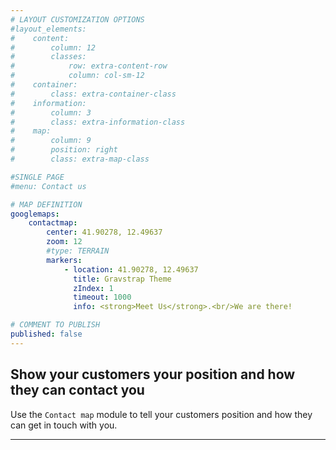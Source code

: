 ```yaml
---
# LAYOUT CUSTOMIZATION OPTIONS
#layout_elements:
#    content:
#        column: 12
#        classes:
#            row: extra-content-row
#            column: col-sm-12
#    container:
#        class: extra-container-class
#    information:
#        column: 3
#        class: extra-information-class
#    map:
#        column: 9
#        position: right
#        class: extra-map-class

#SINGLE PAGE
#menu: Contact us

# MAP DEFINITION
googlemaps:
    contactmap:
        center: 41.90278, 12.49637
        zoom: 12
        #type: TERRAIN
        markers:
            - location: 41.90278, 12.49637
              title: Gravstrap Theme
              zIndex: 1
              timeout: 1000
              info: <strong>Meet Us</strong>.<br/>We are there!

# COMMENT TO PUBLISH
published: false
---
```


## Show your customers your position and how they can contact you
Use the `Contact map` module to tell your customers position and how they can get in touch with you.

___

